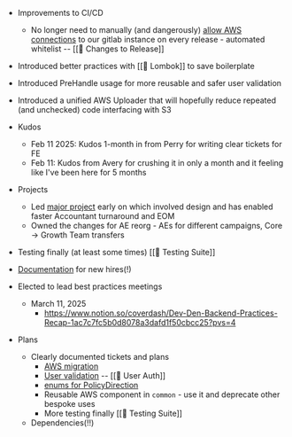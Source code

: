 - Improvements to CI/CD
	- No longer need to manually (and dangerously) [allow AWS connections](https://linear.app/coverdash/issue/WEB-997/fix-having-to-add-a-new-temp-security-rule-to-aws-every-time-i-want-to) to our gitlab instance on every release - automated whitelist -- [[🚀 Changes to Release]]
- Introduced better practices with [[🏴󠁧󠁢󠁳󠁣󠁴󠁿 Lombok]] to save boilerplate
- Introduced PreHandle usage for more reusable and safer user validation
- Introduced a unified AWS Uploader that will hopefully reduce repeated (and unchecked) code interfacing with S3
- Kudos
	- Feb 11 2025: Kudos 1-month in from Perry for writing clear tickets for FE
	- Feb 11: Kudos from Avery for crushing it in only a month and it feeling like I've been here for 5 months
- Projects
	- Led [major project](https://linear.app/coverdash/issue/WEB-2580/add-csv-importer-for-accounting) early on which involved design and has enabled faster Accountant turnaround and EOM
	- Owned the changes for AE reorg - AEs for different campaigns, Core -> Growth Team transfers
- Testing finally (at least some times) [[🍬 Testing Suite]]
- [Documentation](https://www.notion.so/coverdash/How-to-fix-DB-access-issues-18c7c7fc5b0d80a69ca9ce5659dae973?pvs=4) for new hires(!)
- Elected to lead best practices meetings
	- March 11, 2025
		- https://www.notion.so/coverdash/Dev-Den-Backend-Practices-Recap-1ac7c7fc5b0d8078a3dafd1f50cbcc25?pvs=4

- Plans
	- Clearly documented tickets and plans 
		- [AWS migration](https://linear.app/coverdash/issue/WEB-2588/upgrade-aws-s3-sdk-from-v1-v2) 
		- [User validation](https://linear.app/coverdash/issue/WEB-2595/deprecate-validationhelper) -- [[🔑 User Auth]]
		- [enums for PolicyDirection](https://linear.app/coverdash/issue/WEB-2590/replace-hardcoded-string-in-policytransaction-and)
		- Reusable AWS component in `common` - use it and deprecate other bespoke uses
		- More testing finally [[🍬 Testing Suite]]
	- Dependencies(!!)
	
